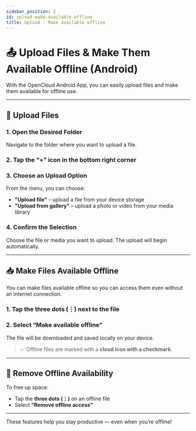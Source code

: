```yaml
---
sidebar_position: 2
id: upload-make-available-offline
title: Upload - Make available offline
---
```


# 📤 Upload Files & Make Them Available Offline (Android)

With the OpenCloud Android App, you can easily upload files and make them available for offline use.

---

## 🔼 Upload Files

### 1. Open the Desired Folder

Navigate to the folder where you want to upload a file.

### 2. Tap the **“+” icon** in the bottom right corner

<!-- <img src={require("../img/files-and-folders/upload-make-available-offline-android/upload-plus-button.png").default} alt="Plus Button" height="400"/> -->

### 3. Choose an Upload Option

From the menu, you can choose:

- **"Upload file"** – upload a file from your device storage
- **"Upload from gallery"** – upload a photo or video from your media library

<!-- <img src={require("../img/files-and-folders/upload-make-available-offline-android/upload-options.png").default} alt="Upload Options" height="400"/> -->

### 4. Confirm the Selection

Choose the file or media you want to upload. The upload will begin automatically.

---

## 📥 Make Files Available Offline

You can make files available offline so you can access them even without an internet connection.

### 1. Tap the **three dots** (⋮) next to the file

<!-- <img src={require("../img/files-and-folders/upload-make-available-offline-android/three-dots.png").default} alt="Three dots menu" height="400"/> -->

### 2. Select **“Make available offline”**

The file will be downloaded and saved locally on your device.

<!-- <img src={require("../img/files-and-folders/upload-make-available-offline-android/make-available-offline.png").default} alt="Make available offline" height="400"/> -->

> ✅ Offline files are marked with a **cloud icon with a checkmark**.

<!-- <img src={require("../img/files-and-folders/upload-make-available-offline-android/marked-offline.png").default} alt="Marked offline" height="400"/> -->

---

## 🔄 Remove Offline Availability

To free up space:

- Tap the **three dots (⋮)** on an offline file  
- Select **“Remove offline access”**

---

These features help you stay productive — even when you’re offline!